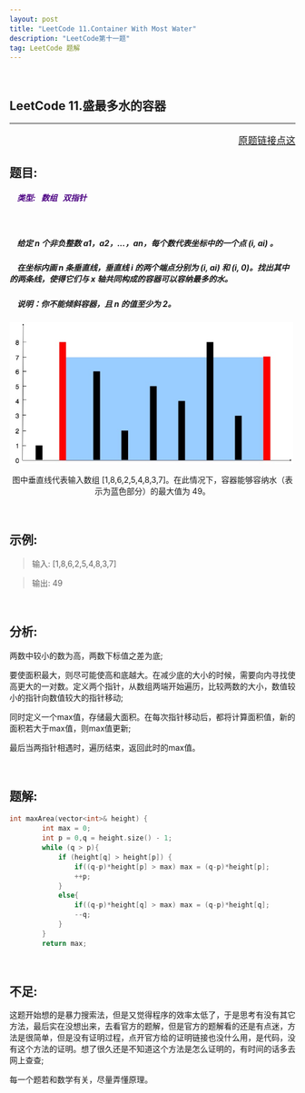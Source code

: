 ```yaml
---
layout: post
title: "LeetCode 11.Container With Most Water"
description: "LeetCode第十一题"
tag: LeetCode 题解
---
```


<br />

 **LeetCode 11.盛最多水的容器**
---
---
<p style="text-align:right;font-size:120%">
<a href="https://leetcode-cn.com/problems/container-with-most-water/description/" target="blank">
原题链接点这
</a>
</p>

## **题目:** 

##### <b style=";color:Indigo">&nbsp;&nbsp;&nbsp; 类型: &nbsp; 数组 &nbsp; 双指针 </b>

<br />

##### &nbsp;&nbsp;&nbsp; 给定 n 个非负整数 a1，a2，...，an，每个数代表坐标中的一个点 (i, ai) 。

##### &nbsp;&nbsp;&nbsp; 在坐标内画 n 条垂直线，垂直线 i 的两个端点分别为 (i, ai) 和 (i, 0)。找出其中的两条线，使得它们与 x 轴共同构成的容器可以容纳最多的水。

##### &nbsp;&nbsp;&nbsp; 说明：你不能倾斜容器，且 n 的值至少为 2。

<img src="/images/posts/LeetCode 11.Container With Most Water/1.jpg" height="250" width="500">

<p style="text-align:center"> 图中垂直线代表输入数组 [1,8,6,2,5,4,8,3,7]。在此情况下，容器能够容纳水（表示为蓝色部分）的最大值为 49。</p>

<br />

## **示例:**

>输入: [1,8,6,2,5,4,8,3,7]

>输出: 49

<br />

## **分析:**

两数中较小的数为高，两数下标值之差为底;

要使面积最大，则尽可能使高和底越大。在减少底的大小的时候，需要向内寻找使高更大的一对数。定义两个指针，从数组两端开始遍历，比较两数的大小，数值较小的指针向数值较大的指针移动;

同时定义一个max值，存储最大面积。在每次指针移动后，都将计算面积值，新的面积若大于max值，则max值更新;

最后当两指针相遇时，遍历结束，返回此时的max值。

<br />

## **题解:**

```C++
int maxArea(vector<int>& height) {
        int max = 0;
        int p = 0,q = height.size() - 1;
        while (q > p){
            if (height[q] > height[p]) {
                if((q-p)*height[p] > max) max = (q-p)*height[p];
                ++p;
            }
            else{
                if((q-p)*height[q] > max) max = (q-p)*height[q];
                --q;
            }
        }
        return max;
```

<br />

## **不足:**

这题开始想的是暴力搜索法，但是又觉得程序的效率太低了，于是思考有没有其它方法，最后实在没想出来，去看官方的题解，但是官方的题解看的还是有点迷，方法是很简单，但是没有证明过程，点开官方给的证明链接也没什么用，是代码，没有这个方法的证明。想了很久还是不知道这个方法是怎么证明的，有时间的话多去网上查查;

每一个题若和数学有关，尽量弄懂原理。